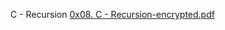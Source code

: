 C - Recursion
[0x08. C - Recursion-encrypted.pdf](https://github.com/briankod/alx-low_level_programming/files/8424465/0x08.C.-.Recursion-encrypted.pdf)
